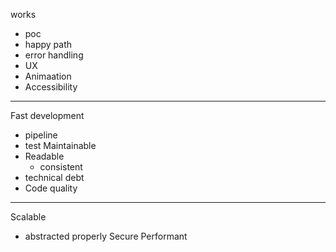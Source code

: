 works
- poc
- happy path
- error handling
- UX
- Animaation
- Accessibility

----

Fast development
- pipeline
- test
Maintainable
- Readable
  - consistent
- technical debt
- Code quality

---

Scalable
- abstracted properly
Secure
Performant
